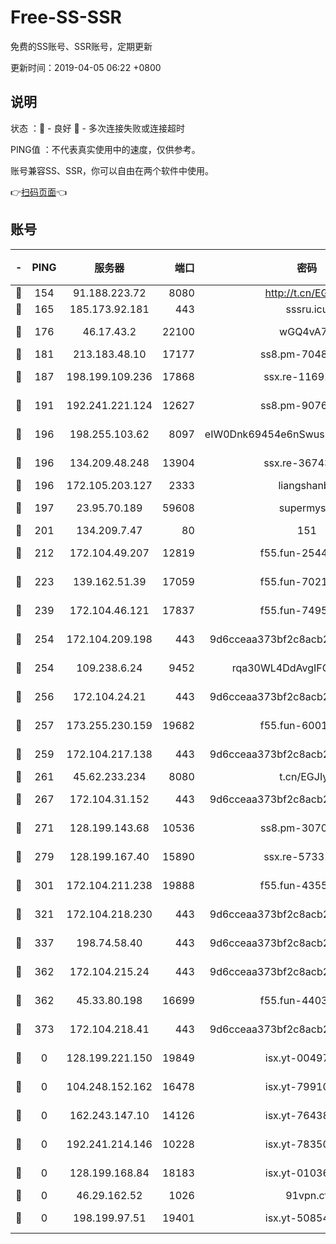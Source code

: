 # Free-SS-SSR

免费的SS账号、SSR账号，定期更新

更新时间：2019-04-05 06:22 +0800

## 说明

状态     ：🙂 - 良好 🙁 - 多次连接失败或连接超时

PING值   ：不代表真实使用中的速度，仅供参考。

账号兼容SS、SSR，你可以自由在两个软件中使用。

👉[扫码页面](https://liesauer.github.io/Free-SS-SSR/)👈

## 账号

|-|PING|服务器|端口|密码|加密方式|区域|
|:----:|:----:|:-----:|-----:|:----:|:----:|:----:|
|🙂|154|91.188.223.72|8080|http://t.cn/EGJIyrl|rc4-md5|RU|
|🙂|165|185.173.92.181|443|sssru.icu|rc4-md5|RU|
|🙂|176|46.17.43.2|22100|wGQ4vA7D|aes-256-gcm|RU|
|🙂|181|213.183.48.10|17177|ss8.pm-70485550|rc4-md5|RU|
|🙂|187|198.199.109.236|17868|ssx.re-11691395|aes-256-cfb|US|
|🙂|191|192.241.221.124|12627|ss8.pm-90761308|aes-256-cfb|US|
|🙂|196|198.255.103.62|8097|eIW0Dnk69454e6nSwuspv9DmS201tQ0D|aes-256-cfb|US|
|🙂|196|134.209.48.248|13904|ssx.re-36743043|aes-256-cfb|US|
|🙂|196|172.105.203.127|2333|liangshanbo|chacha20|JP|
|🙂|197|23.95.70.189|59608|supermyssr|chacha20-ietf|US|
|🙂|201|134.209.7.47|80|151|chacha20|US|
|🙂|212|172.104.49.207|12819|f55.fun-25442615|aes-256-cfb|SG|
|🙂|223|139.162.51.39|17059|f55.fun-70212251|aes-256-cfb|SG|
|🙂|239|172.104.46.121|17837|f55.fun-74959561|aes-256-cfb|SG|
|🙂|254|172.104.209.198|443|9d6cceaa373bf2c8acb22e60b6a58be6|aes-256-cfb|US|
|🙂|254|109.238.6.24|9452|rqa30WL4DdAvgIFG6Fs3znzTa|aes-256-cfb|FR|
|🙂|256|172.104.24.21|443|9d6cceaa373bf2c8acb22e60b6a58be6|aes-256-cfb|US|
|🙂|257|173.255.230.159|19682|f55.fun-60016732|aes-256-cfb|US|
|🙂|259|172.104.217.138|443|9d6cceaa373bf2c8acb22e60b6a58be6|aes-256-cfb|US|
|🙂|261|45.62.233.234|8080|t.cn/EGJIyrl|rc4-md5|CA|
|🙂|267|172.104.31.152|443|9d6cceaa373bf2c8acb22e60b6a58be6|aes-256-cfb|US|
|🙂|271|128.199.143.68|10536|ss8.pm-30707550|aes-256-cfb|SG|
|🙂|279|128.199.167.40|15890|ssx.re-57331403|aes-256-cfb|SG|
|🙂|301|172.104.211.238|19888|f55.fun-43554596|aes-256-cfb|US|
|🙂|321|172.104.218.230|443|9d6cceaa373bf2c8acb22e60b6a58be6|aes-256-cfb|US|
|🙂|337|198.74.58.40|443|9d6cceaa373bf2c8acb22e60b6a58be6|aes-256-cfb|US|
|🙂|362|172.104.215.24|443|9d6cceaa373bf2c8acb22e60b6a58be6|aes-256-cfb|US|
|🙂|362|45.33.80.198|16699|f55.fun-44032536|aes-256-cfb|US|
|🙂|373|172.104.218.41|443|9d6cceaa373bf2c8acb22e60b6a58be6|aes-256-cfb|US|
|🙁|0|128.199.221.150|19849|isx.yt-00497856|aes-256-cfb|SG|
|🙁|0|104.248.152.162|16478|isx.yt-79910339|aes-256-cfb|SG|
|🙁|0|162.243.147.10|14126|isx.yt-76438840|aes-256-cfb|US|
|🙁|0|192.241.214.146|10228|isx.yt-78350737|aes-256-cfb|US|
|🙁|0|128.199.168.84|18183|isx.yt-01036381|aes-256-cfb|SG|
|🙁|0|46.29.162.52|1026|91vpn.cf|rc4-md5|RU|
|🙁|0|198.199.97.51|19401|isx.yt-50854256|aes-256-cfb|US|
